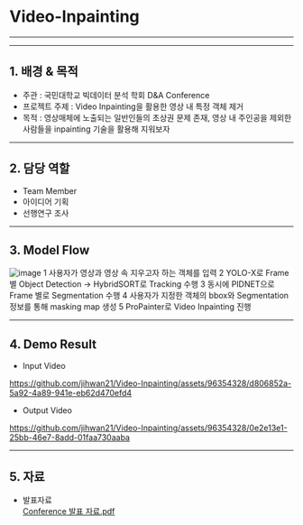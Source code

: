 # Video-Inpainting
---
---
## 1. 배경 & 목적
- 주관 : 국민대학교 빅데이터 분석 학회 D&A Conference
- 프로젝트 주제 : Video Inpainting을 활용한 영상 내 특정 객체 제거
- 목적 : 영상매체에 노출되는 일반인들의 초상권 문제 존재, 영상 내 주인공을 제외한 사람들을 inpainting 기술을 활용해 지워보자

---
## 2. 담당 역할
- Team Member
- 아이디어 기획
- 선행연구 조사
---
## 3. Model Flow
![image](https://github.com/jihwan21/Video-Inpainting/assets/96354328/1ed5230e-cd10-4736-a915-dedd335e2b7d)
1 사용자가 영상과 영상 속 지우고자 하는 객체를 입력
2 YOLO-X로 Frame 별 Object Detection -> HybridSORT로 Tracking 수행
3 동시에 PIDNET으로 Frame 별로 Segmentation 수행
4 사용자가 지정한 객체의 bbox와 Segmentation 정보를 통해 masking map 생성
5 ProPainter로 Video Inpainting 진행

---
## 4. Demo Result
- Input Video


https://github.com/jihwan21/Video-Inpainting/assets/96354328/d806852a-5a92-4a89-941e-eb62d470efd4


- Output Video


https://github.com/jihwan21/Video-Inpainting/assets/96354328/0e2e13e1-25bb-46e7-8add-01faa730aaba


---
## 5. 자료
- 발표자료  
  [Conference 발표 자료.pdf](https://drive.google.com/file/d/17PPLhjVO9o_DAe3eckQtZkmQsibEAiNz/view?usp=drive_link)  

